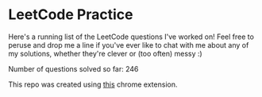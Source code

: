 # LeetCode Practice

Here's a running list of the LeetCode questions I've worked on! Feel free to peruse and drop me a line if you've ever like to chat with me about any of my solutions, whether they're clever or (too often) messy :)

Number of questions solved so far: 246

This repo was created using [this](https://github.com/QasimWani/LeetHub) chrome extension.
